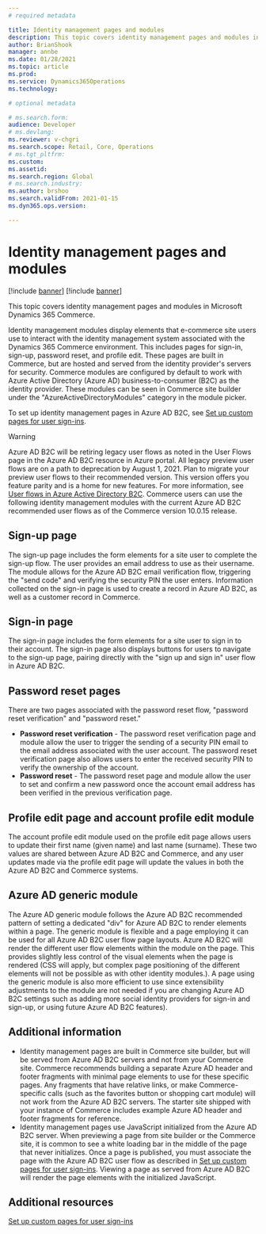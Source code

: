 ```yaml
---
# required metadata

title: Identity management pages and modules
description: This topic covers identity management pages and modules in Dynamics 365 Commerce.
author: BrianShook
manager: annbe
ms.date: 01/28/2021
ms.topic: article
ms.prod: 
ms.service: Dynamics365Operations
ms.technology: 

# optional metadata

# ms.search.form: 
audience: Developer
# ms.devlang: 
ms.reviewer: v-chgri
ms.search.scope: Retail, Core, Operations
# ms.tgt_pltfrm: 
ms.custom: 
ms.assetid: 
ms.search.region: Global
# ms.search.industry: 
ms.author: brshoo
ms.search.validFrom: 2021-01-15
ms.dyn365.ops.version: 

---
```


# Identity management pages and modules

[!include [banner](includes/banner.md)]
[!include [banner](includes/preview-banner.md)]

This topic covers identity management pages and modules in Microsoft Dynamics 365 Commerce. 

Identity management modules display elements that e-commerce site users use to interact with the identity management system associated with the Dynamics 365 Commerce environment. This includes pages for sign-in, sign-up, password reset, and profile edit. These pages are built in Commerce, but are hosted and served from the identity provider's servers for security. Commerce modules are configured by default to work with Azure Active Directory (Azure AD) business-to-consumer (B2C) as the identity provider. These modules can be seen in Commerce site builder under the "AzureActiveDirectoryModules" category in the module picker.

To set up identity management pages in Azure AD B2C, see [Set up custom pages for user sign-ins](custom-pages-user-logins.md).

> [!WARNING] 
> Azure AD B2C will be retiring legacy user flows as noted in the User Flows page in the Azure AD B2C resource in Azure portal. All legacy preview user flows are on a path to deprecation by August 1, 2021. Plan to migrate your preview user flows to their recommended version. This version offers you feature parity and is a home for new features. For more information, see [User flows in Azure Active Directory B2C](https://docs.microsoft.com/azure/active-directory-b2c/user-flow-overview). Commerce users can use the following identity management modules with the current Azure AD B2C recommended user flows as of the Commerce version 10.0.15 release.

## Sign-up page

The sign-up page includes the form elements for a site user to complete the sign-up flow. The user provides an email address to use as their username. The module allows for the Azure AD B2C email verification flow, triggering the "send code" and verifying the security PIN the user enters. Information collected on the sign-in page is used to create a record in Azure AD B2C, as well as a customer record in Commerce.

## Sign-in page

The sign-in page includes the form elements for a site user to sign in to their account. The sign-in page also displays buttons for users to navigate to the sign-up page, pairing directly with the "sign up and sign in" user flow in Azure AD B2C.

## Password reset pages

There are two pages associated with the password reset flow, "password reset verification" and "password reset."

- **Password reset verification** - The password reset verification page and module allow the user to trigger the sending of a security PIN email to the email address associated with the user account. The password reset verification page also allows users to enter the received security PIN to verify the ownership of the account.
- **Password reset** - The password reset page and module allow the user to set and confirm a new password once the account email address has been verified in the previous verification page.

## Profile edit page and account profile edit module

The account profile edit module used on the profile edit page allows users to update their first name (given name) and last name (surname). These two values are shared between Azure AD B2C and Commerce, and any user updates made via the profile edit page will update the values in both the Azure AD B2C and Commerce systems.

## Azure AD generic module

The Azure AD generic module follows the Azure AD B2C recommended pattern of setting a dedicated "div" for Azure AD B2C to render elements within a page. The generic module is flexible and a page employing it can be used for all Azure AD B2C user flow page layouts. Azure AD B2C will render the different user flow elements within the module on the page. This provides slightly less control of the visual elements when the page is rendered (CSS will apply, but complex page positioning of the different elements will not be possible as with other identity modules.). A page using the generic module is also more efficient to use since extensibility adjustments to the module are not needed if you are changing Azure AD B2C settings such as adding more social identity providers for sign-in and sign-up, or using future Azure AD B2C features).

## Additional information

- Identity management pages are built in Commerce site builder, but will be served from Azure AD B2C servers and not from your Commerce site. Commerce recommends building a separate Azure AD header and footer fragments with minimal page elements to use for these specific pages. Any fragments that have relative links, or make Commerce-specific calls (such as the favorites button or shopping cart module) will not work from the Azure AD B2C servers. The starter site shipped with your instance of Commerce includes example Azure AD header and footer fragments for reference.
- Identity management pages use JavaScript initialized from the Azure AD B2C server. When previewing a page from site builder or the Commerce site, it is common to see a white loading bar in the middle of the page that never initializes. Once a page is published, you must associate the page with the Azure AD B2C user flow as described in [Set up custom pages for user sign-ins](custom-pages-user-logins.md). Viewing a page as served from Azure AD B2C will render the page elements with the initialized JavaScript.

## Additional resources

[Set up custom pages for user sign-ins](custom-pages-user-logins.md)
